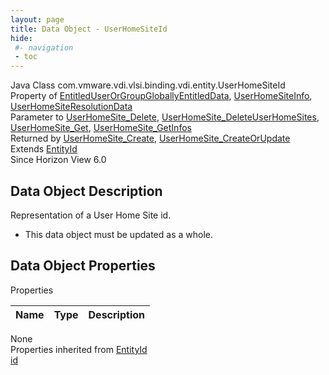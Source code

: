 ```yaml
---
layout: page
title: Data Object - UserHomeSiteId
hide:
 #- navigation
 - toc
---
```


  
 
  



Java Class
    com.vmware.vdi.vlsi.binding.vdi.entity.UserHomeSiteId  
Property of
     [EntitledUserOrGroupGloballyEntitledData](vdi.users.EntitledUserOrGroup.GloballyEntitledData.md#field_detail), [UserHomeSiteInfo](vdi.federation.UserHomeSite.UserHomeSiteInfo.md#field_detail), [UserHomeSiteResolutionData](vdi.federation.UserHomeSite.UserHomeSiteResolutionData.md#field_detail)  
Parameter to
     [UserHomeSite_Delete](vdi.federation.UserHomeSite.md#delete), [UserHomeSite_DeleteUserHomeSites](vdi.federation.UserHomeSite.md#deleteUserHomeSites), [UserHomeSite_Get](vdi.federation.UserHomeSite.md#get), [UserHomeSite_GetInfos](vdi.federation.UserHomeSite.md#getInfos)  
Returned by
     [UserHomeSite_Create](vdi.federation.UserHomeSite.md#create), [UserHomeSite_CreateOrUpdate](vdi.federation.UserHomeSite.md#createOrUpdate)  
Extends
     [EntityId](vdi.EntityId.md)  
Since 
    Horizon View 6.0

## Data Object Description 

Representation of a User Home Site id. 

  * This data object must be updated as a whole.



## Data Object Properties

Properties

Name |  Type |  Description   
---|---|---  
None  
Properties inherited from [EntityId](vdi.EntityId.md)  
[id](vdi.EntityId.md#id)  
  
  
  
  
  

